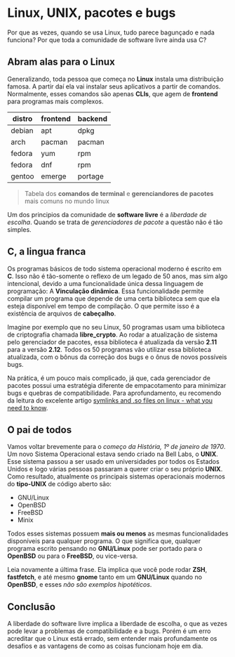 # Linux, UNIX, pacotes e bugs

Por que as vezes, quando se usa Linux, tudo parece bagunçado e nada funciona? Por que toda a
comunidade de software livre ainda usa C?

## Abram alas para o Linux

Generalizando, toda pessoa que começa no **Linux** instala uma distribuição famosa. A partir daí ela
vai instalar seus aplicativos a partir de comandos. Normalmente, esses comandos são apenas **CLIs**,
que agem de **frontend** para programas mais complexos.

| distro | frontend | backend |
| ------ | -------- | ------- |
| debian | apt      | dpkg    |
| arch   | pacman   | pacman  |
| fedora | yum      | rpm     |
| fedora | dnf      | rpm     |
| gentoo | emerge   | portage |

> Tabela dos **comandos de terminal** e **gerenciandores de pacotes** mais comuns no mundo linux

Um dos principios da comunidade de **software livre** é a _liberdade de escolha_. Quando se trata de
_gerenciadores de pacote_ a questão não é tão simples.

## C, a lingua franca

Os programas básicos de todo sistema operacional moderno é escrito em **C**. Isso não é tão-somente
o reflexo de um legado de 50 anos, mas sim algo intencional, devido a uma funcionalidade única dessa
linguagem de programação: A **Vinculação dinâmica**. Essa funcionalidade permite compilar um
programa que depende de uma certa biblioteca sem que ela esteja disponível em tempo de compilação. O
que permite isso é a existência de arquivos de **cabeçalho**.

Imagine por exemplo que no seu Linux, 50 programas usam uma biblioteca de criptografia chamada
**libre_crypto**. Ao rodar a atualização de sistema pelo gerenciador de pacotes, essa biblioteca é
atualizada da versão **2.11** para a versão **2.12**. Todos os 50 programas vão utilizar essa
biblioteca atualizada, com o bônus da correção dos bugs e o ônus de novos possíveis bugs.

Na prática, é um pouco mais complicado, já que, cada gerenciador de pacotes possui uma estratégia
diferente de empacotamento para minimizar bugs e quebras de compatibilidade. Para aprofundamento, eu
recomendo da leitura do excelente artigo
[symlinks and .so files on linux - what you need to know](https://dmerej.info/blog/post/symlinks-and-so-files-on-linux/).

## O pai de todos

Vamos voltar brevemente para o _começo da História, 1º de janeiro de 1970_. Um novo Sistema
Operacional estava sendo criado na Bell Labs, o **UNIX**. Esse sistema passou a ser usado em
universidades por todos os Estados Unidos e logo várias pessoas passaram a querer criar o seu
próprio **UNIX**. Como resultado, atualmente os principais sistemas operacionais modernos do
**tipo-UNIX** de código aberto são:

- GNU/Linux
- OpenBSD
- FreeBSD
- Minix

Todos esses sistemas possuem **mais ou menos** as mesmas funcionalidades disponíveis para qualquer
programa. O que significa que, qualquer programa escrito pensando no **GNU/Linux** pode ser portado
para o **OpenBSD** ou para o **FreeBSD**, ou vice-versa.

Leia novamente a última frase. Ela implica que você pode rodar **ZSH**, **fastfetch**, e até mesmo
**gnome** tanto em um **GNU/Linux** quando no **OpenBSD**, e esses _não são exemplos hipotéticos_.

## Conclusão

A liberdade do software livre implica a liberdade de escolha, o que as vezes pode levar a problemas de compatibilidade e a bugs. Porém é um erro acreditar que o Linux está errado, sem entender mais profundamente os desafios e as vantagens de como as coisas funcionam hoje em dia.